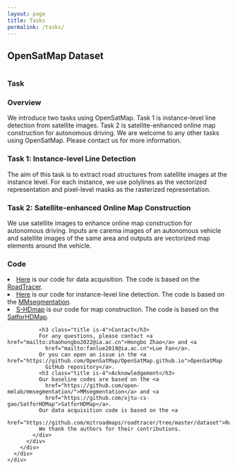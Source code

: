 ```yaml
---
layout: page
title: Tasks
permalink: /tasks/
---
```


<section class="section">
    <div class="container is-max-desktop has-text-centered">
      <h2 class="title is-3">OpenSatMap Dataset</h2>
      <div class="columns is-centered">
        <div class="column">
          <div class="content">
            <div class="content has-text-justified">
              <h3 class="title is-4">Task</h3>
              <h3 class="title is-5">Overview</h3>
              We introduce two tasks using OpenSatMap. Task 1 is instance-level line detection from satellite images.
              Task 2 is satellite-enhanced online map construction for autonomous driving.
              We are welcome to any other tasks using OpenSatMap. Please contact us for more information.
              <h3 class="title is-5">Task 1: Instance-level Line Detection</h3>
              The aim of this task is to extract road structures from satellite images at the instance level.
              For each instance, we use polylines as the vectorized representation and pixel-level masks as the
              rasterized representation.
              <h3 class="title is-5">Task 2: Satellite-enhanced Online Map Construction</h3>
              We use satellite images to enhance online map construction for autonomous driving.
              Inputs are carema images of an autonomous vehicle and satellite images of the same area and outputs are
              vectorized map elements around the vehicle.
              <h3 class="title is-4">Code </h3>
              <li>
                <a href="https://github.com/bjzhb666/get_google_maps_image">Here</a> is our code for data acquisition. The code is based on the <a
                  href="https://github.com/mitroadmaps/roadtracer/tree/master/dataset">RoadTracer</a>. <br>
              </li>
              <li>
                <a href=""> Here</a> is our code for instance-level line detection. The code is based on the <a
                  href="https://github.com/open-mmlab/mmsegmentation/">MMsegmentation</a>. <br>
              </li>
              <li>
                <a href=""> S-HDmap</a> is our code for map construction. The code is based on the <a
                  href="https://github.com/xjtu-cs-gao/SatforHDMap">SatforHDMap</a>.
              </li>

              <h3 class="title is-4">Contact</h3>
              For any questions, please contact <a href="mailto:zhaohongbo2022@ia.ac.cn">Hongbo Zhao</a> and <a
                href="mailto:fanlue2019@ia.ac.cn">Lue Fan</a>.
              Or you can open an issue in the <a href="https://github.com/OpenSatMap/OpenSatMap.github.io">OpenSatMap
                GitHub repository</a>.
              <h3 class="title is-4">Acknowledgement</h3>
              Our baseline codes are based on the <a
                href="https://github.com/open-mmlab/mmsegmentation/">MMsegmentation</a> and <a
                href="https://github.com/xjtu-cs-gao/SatforHDMap">SatforHDMap</a>.
              Our data acquisition code is based on the <a
                href="https://github.com/mitroadmaps/roadtracer/tree/master/dataset">RoadTracer</a>.
              We thank the authors for their contributions.
            </div>
          </div>
        </div>
      </div>
    </div>
  </section>